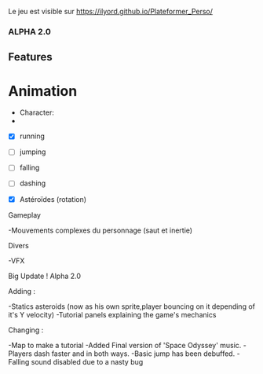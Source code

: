 Le jeu est visible sur https://ilyord.github.io/Plateformer_Perso/

### ALPHA 2.0 ###

## Features ##

# Animation #

- Character:
-
- [x] running
- [ ] jumping
- [ ] falling
- [ ] dashing

- [x] Astéroïdes (rotation)

Gameplay

-Mouvements complexes du personnage (saut et inertie)

Divers

-VFX

Big Update ! Alpha 2.0

Adding : 

-Statics asteroids (now as his own sprite,player bouncing on it depending of it's Y velocity)
-Tutorial panels explaining the game's mechanics

Changing :

-Map to make a tutorial
-Added Final version of 'Space Odyssey' music.
-Players dash faster and in both ways.
-Basic jump has been debuffed.
-Falling sound disabled due to a nasty bug
